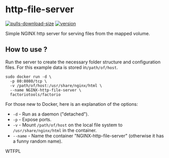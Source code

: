 # http-file-server

[![pulls-download-size](https://images.microbadger.com/badges/image/thenetworkdoctor/nginx_http_file-server.svg)](https://microbadger.com/images/thenetworkdoctor/nginx_http_file-server "Get your own image badge on microbadger.com") [![version](https://images.microbadger.com/badges/version/thenetworkdoctor/nginx_http_file-server.svg)](https://microbadger.com/images/thenetworkdoctor/nginx_http_file-server "Get your own version badge on microbadger.com")

Simple NGINX http server for serving files from the mapped volume.

How to use ?
-----
Run the server to create the necessary folder structure and configuration files. For this example data is stored in`/path/of/host`.

```shell
sudo docker run -d \
  -p 80:8080/tcp \
  -v /path/of/host:/usr/share/nginx/html \
  --name NGINX-http-file-server \
  factoriotools/factorio
```

For those new to Docker, here is an explanation of the options:

* `-d` - Run as a daemon ("detached").
* `-p` - Expose ports.
* `-v` - Mount `/path/of/host` on the local file system to `/usr/share/nginx/html` in the container.
* `--name` - Name the container "NGINX-http-file-server" (otherwise it has a funny random name).

<a href="http://www.wtfpl.net/"><img src="http://www.wtfpl.net/wp-content/uploads/2012/12/wtfpl-badge-4.png" width="80" height="15" alt="WTFPL" /></a>
